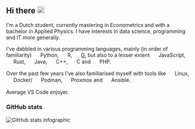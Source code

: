 ## Hi there <img src="https://media.tenor.com/SNL9_xhZl9oAAAAi/waving-hand-joypixels.gif" alt="GIF of waving hand" style="height: 20px">
<!-- This was majorly inspired by https://github.com/PluckyPrecious/ -->
<style>
.icon {
    width: 16px;
    vertical-align: middle;
}
</style>

I'm a Dutch student, currently mastering in Econometrics and with a bachelor in Applied Physics.
I have interests in data science, programming and IT more generally.

I've dabbled in various programming languages, mainly (in order of familiarity)
<img src="https://www.svgrepo.com/show/452091/python.svg" class="icon"> Python,
<img src="https://upload.wikimedia.org/wikipedia/commons/thumb/1/1b/R_logo.svg/724px-R_logo.svg.png" class="icon"> R,
<img src="https://cdn.worldvectorlogo.com/logos/national-instruments-labview.svg" class="icon"> [G](https://en.wikipedia.org/wiki/G_programming_language), but also to a lesser extent
<img src="https://upload.wikimedia.org/wikipedia/commons/thumb/9/99/Unofficial_JavaScript_logo_2.svg/512px-Unofficial_JavaScript_logo_2.svg.png?20141107110902" class="icon"> JavaScript,
<img src="https://upload.wikimedia.org/wikipedia/commons/thumb/0/0f/Original_Ferris.svg/2560px-Original_Ferris.svg.png" class="icon"> Rust,
<img src="https://www.svgrepo.com/show/184143/java.svg" class="icon"> Java,
<img src="https://upload.wikimedia.org/wikipedia/commons/thumb/1/18/ISO_C%2B%2B_Logo.svg/1822px-ISO_C%2B%2B_Logo.svg.png" class="icon"> C++,
<img src="https://upload.wikimedia.org/wikipedia/commons/thumb/1/18/C_Programming_Language.svg/1853px-C_Programming_Language.svg.png" class="icon"> C and
<img src="https://upload.wikimedia.org/wikipedia/commons/thumb/2/27/PHP-logo.svg/2560px-PHP-logo.svg.png" class="icon"> PHP.



Over the past few years I've also familiarised myself with tools like
<img src="https://upload.wikimedia.org/wikipedia/commons/3/35/Tux.svg" class="icon"> Linux,
<img src="https://www.svgrepo.com/show/331370/docker.svg" class="icon"> Docker/
<img src="https://media.slid.es/uploads/1005350/images/6982390/podman.svg" class="icon"> Podman,
<img src="https://camo.githubusercontent.com/2df2ac41e1b8a1484be236c75e395981b31bfd670eff46b5c182ea0be9475310/68747470733a2f2f7777772e70726f786d6f782e636f6d2f696d616765732f70726f786d6f782f50726f786d6f785f73796d626f6c5f7374616e646172645f6865782e706e67" class="icon"> Proxmox and
<img src="https://cdn.icon-icons.com/icons2/2389/PNG/512/ansible_logo_icon_145495.png" class="icon"> Ansible.


Average VS Code enjoyer.

### GitHub stats
![GitHub stats infographic](https://github-readme-stats.vercel.app/api?username=Encephala&count_private=true&include_all_commits=true&show_icons=true&title_color=007bff&text_color=e7e7e7&icon_color=007bff&bg_color=171c28)
